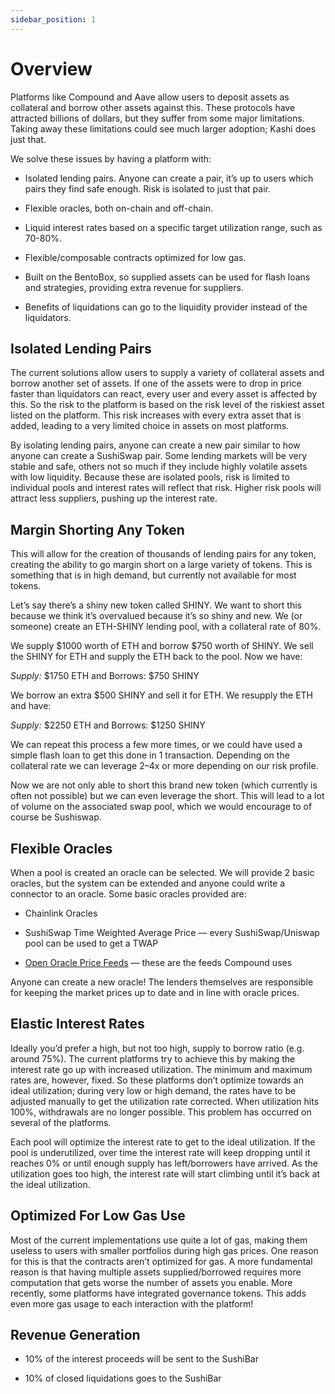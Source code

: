 ```yaml
---
sidebar_position: 1
---
```


# Overview

Platforms like Compound and Aave allow users to deposit assets as collateral and borrow other assets against this. These protocols have attracted billions of dollars, but they suffer from some major limitations. Taking away these limitations could see much larger adoption; Kashi does just that.

We solve these issues by having a platform with:

-   Isolated lending pairs. Anyone can create a pair, it’s up to users which pairs they find safe enough. Risk is isolated to just that pair.

-   Flexible oracles, both on-chain and off-chain.

-   Liquid interest rates based on a specific target utilization range, such as 70-80%.

-   Flexible/composable contracts optimized for low gas.

-   Built on the BentoBox, so supplied assets can be used for flash loans and strategies, providing extra revenue for suppliers.

-   Benefits of liquidations can go to the liquidity provider instead of the liquidators.

## Isolated Lending Pairs

The current solutions allow users to supply a variety of collateral assets and borrow another set of assets. If one of the assets were to drop in price faster than liquidators can react, every user and every asset is affected by this. So the risk to the platform is based on the risk level of the riskiest asset listed on the platform. This risk increases with every extra asset that is added, leading to a very limited choice in assets on most platforms.

By isolating lending pairs, anyone can create a new pair similar to how anyone can create a SushiSwap pair. Some lending markets will be very stable and safe, others not so much if they include highly volatile assets with low liquidity. Because these are isolated pools, risk is limited to individual pools and interest rates will reflect that risk. Higher risk pools will attract less suppliers, pushing up the interest rate.

## Margin Shorting Any Token

This will allow for the creation of thousands of lending pairs for any token, creating the ability to go margin short on a large variety of tokens. This is something that is in high demand, but currently not available for most tokens.

Let’s say there’s a shiny new token called SHINY. We want to short this because we think it’s overvalued because it’s so shiny and new. We (or someone) create an ETH-SHINY lending pool, with a collateral rate of 80%.

We supply $1000 worth of ETH and borrow $750 worth of SHINY. We sell the SHINY for ETH and supply the ETH back to the pool. Now we have:

_Supply:_ $1750 ETH and Borrows: $750 SHINY

We borrow an extra $500 SHINY and sell it for ETH. We resupply the ETH and have:

_Supply:_ $2250 ETH and Borrows: $1250 SHINY

We can repeat this process a few more times, or we could have used a simple flash loan to get this done in 1 transaction. Depending on the collateral rate we can leverage 2–4x or more depending on our risk profile.

Now we are not only able to short this brand new token (which currently is often not possible) but we can even leverage the short. This will lead to a lot of volume on the associated swap pool, which we would encourage to of course be Sushiswap.

## Flexible Oracles

When a pool is created an oracle can be selected. We will provide 2 basic oracles, but the system can be extended and anyone could write a connector to an oracle. Some basic oracles provided are:

-   Chainlink Oracles

-   SushiSwap Time Weighted Average Price — every SushiSwap/Uniswap pool can be used to get a TWAP

-   [Open Oracle Price Feeds](https://compound.finance/docs/prices#price) — these are the feeds Compound uses

Anyone can create a new oracle! The lenders themselves are responsible for keeping the market prices up to date and in line with oracle prices.

## Elastic Interest Rates

Ideally you’d prefer a high, but not too high, supply to borrow ratio (e.g. around 75%). The current platforms try to achieve this by making the interest rate go up with increased utilization. The minimum and maximum rates are, however, fixed. So these platforms don’t optimize towards an ideal utilization; during very low or high demand, the rates have to be adjusted manually to get the utilization rate corrected. When utilization hits 100%, withdrawals are no longer possible. This problem has occurred on several of the platforms.

Each pool will optimize the interest rate to get to the ideal utilization. If the pool is underutilized, over time the interest rate will keep dropping until it reaches 0% or until enough supply has left/borrowers have arrived. As the utilization goes too high, the interest rate will start climbing until it’s back at the ideal utilization.

## Optimized For Low Gas Use

Most of the current implementations use quite a lot of gas, making them useless to users with smaller portfolios during high gas prices. One reason for this is that the contracts aren’t optimized for gas. A more fundamental reason is that having multiple assets supplied/borrowed requires more computation that gets worse the number of assets you enable. More recently, some platforms have integrated governance tokens. This adds even more gas usage to each interaction with the platform!

## Revenue Generation

-   10% of the interest proceeds will be sent to the SushiBar

-   10% of closed liquidations goes to the SushiBar

